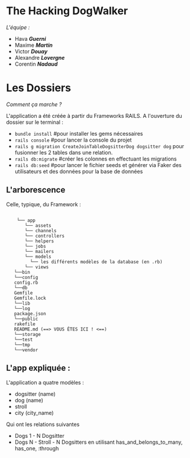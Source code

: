 # The Hacking DogWalker

*L'équipe :* 
- Hava ***Guerni***
- Maxime ***Martin***
- Victor ***Douay***
- Alexandre ***Lovergne***
- Corentin ***Nadaud*** 


# Les Dossiers 
 *Comment ça marche ?*

L'application a été créée à partir du Frameworks RAILS. 
A l'ouverture du dossier sur le terminal : 
- ``bundle install``   #pour installer les gems nécessaires
- ``rails console``  #pour lancer la console du projet 
- ``rails g migration CreateJoinTableDogsitterDog dogsitter dog`` pour fusionner les 2 tables dans une relation.
- ``rails db:migrate`` #créer les colonnes en effectuant les migrations 
- ``rails db:seed`` #pour lancer le fichier seeds et générer via Faker des utilisateurs et des données pour la base de données 

## L'arborescence 
Celle, typique, du Framework : 
```

    └── app
       └── assets
       └── channels
       └── controllers
       └── helpers
       └── jobs
       └── mailers
       └── models
         └── les différents modèles de la database (en .rb)
       └── views      
   └──bin
   └──config
   config.rb
   └──db
   Gemfile
   Gemfile.lock
   └──lib
   └──log
   package.json
   └──public
   rakefile
   README.md (==> VOUS ÊTES ICI ! <==)
   └──storage
   └──test
   └──tmp 
   └──vendor
```

## L'app expliquée :
L'application a quatre modèles : 
- dogsitter (name)
- dog (name)
- stroll 
- city (city_name)

Qui ont les relations suivantes 

- Dogs 1 - N Dogsitter
- Dogs N - Stroll - N Dogsitters
en utilisant has_and_belongs_to_many, has_one, :through
